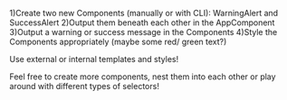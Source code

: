 1)Create two new Components (manually or with CLI): WarningAlert and SuccessAlert
2)Output them beneath each other in the AppComponent
3)Output a warning or success message in the Components
4)Style the Components appropriately (maybe some red/ green text?)

Use external or internal templates and styles!

Feel free to create more components, nest them into each other or play around with different types of selectors!

